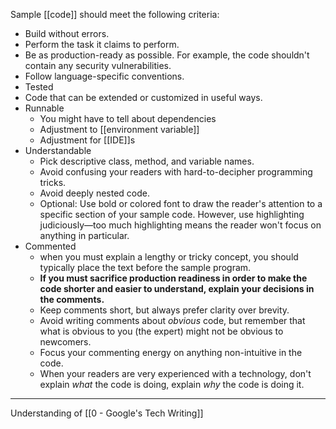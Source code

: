Sample [[code]] should meet the following criteria:

-   Build without errors.
-   Perform the task it claims to perform.
-   Be as production-ready as possible. For example, the code shouldn't contain any security vulnerabilities.
-   Follow language-specific conventions.
- Tested
- Code that can be extended or customized in useful ways.
- Runnable
	- You might have to tell about dependencies
	- Adjustment to [[environment variable]]
	- Adjustment for [[IDE]]s
- Understandable
	- Pick descriptive class, method, and variable names.
	-   Avoid confusing your readers with hard-to-decipher programming tricks.
	-   Avoid deeply nested code.
	-   Optional: Use bold or colored font to draw the reader's attention to a specific section of your sample code. However, use highlighting judiciously—too much highlighting means the reader won't focus on anything in particular.
- Commented
	- when you must explain a lengthy or tricky concept, you should typically place the text before the sample program.
	- **If you must sacrifice production readiness in order to make the code shorter and easier to understand, explain your decisions in the comments.**
	- Keep comments short, but always prefer clarity over brevity.
	-   Avoid writing comments about _obvious_ code, but remember that what is obvious to you (the expert) might not be obvious to newcomers.
	-   Focus your commenting energy on anything non-intuitive in the code.
	-   When your readers are very experienced with a technology, don't explain _what_ the code is doing, explain _why_ the code is doing it.

---

Understanding of [[0 - Google's Tech Writing]]